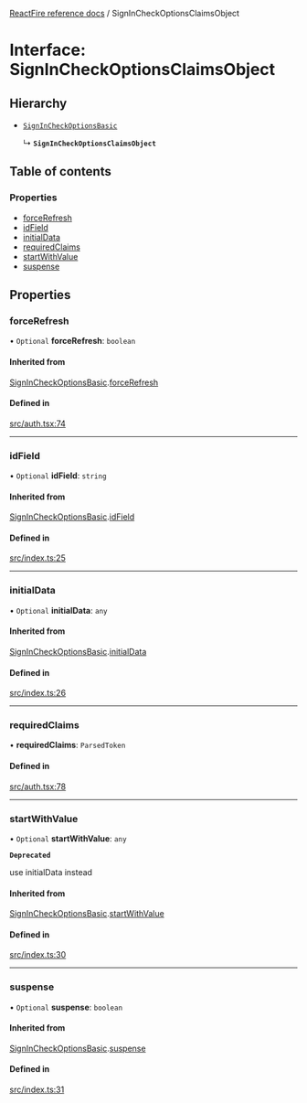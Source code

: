 [ReactFire reference docs](../README.md) / SignInCheckOptionsClaimsObject

# Interface: SignInCheckOptionsClaimsObject

## Hierarchy

- [`SignInCheckOptionsBasic`](SignInCheckOptionsBasic.md)

  ↳ **`SignInCheckOptionsClaimsObject`**

## Table of contents

### Properties

- [forceRefresh](SignInCheckOptionsClaimsObject.md#forcerefresh)
- [idField](SignInCheckOptionsClaimsObject.md#idfield)
- [initialData](SignInCheckOptionsClaimsObject.md#initialdata)
- [requiredClaims](SignInCheckOptionsClaimsObject.md#requiredclaims)
- [startWithValue](SignInCheckOptionsClaimsObject.md#startwithvalue)
- [suspense](SignInCheckOptionsClaimsObject.md#suspense)

## Properties

### forceRefresh

• `Optional` **forceRefresh**: `boolean`

#### Inherited from

[SignInCheckOptionsBasic](SignInCheckOptionsBasic.md).[forceRefresh](SignInCheckOptionsBasic.md#forcerefresh)

#### Defined in

[src/auth.tsx:74](https://github.com/radmanesh/reactfire/blob/main/src/auth.tsx#L74)

___

### idField

• `Optional` **idField**: `string`

#### Inherited from

[SignInCheckOptionsBasic](SignInCheckOptionsBasic.md).[idField](SignInCheckOptionsBasic.md#idfield)

#### Defined in

[src/index.ts:25](https://github.com/radmanesh/reactfire/blob/main/src/index.ts#L25)

___

### initialData

• `Optional` **initialData**: `any`

#### Inherited from

[SignInCheckOptionsBasic](SignInCheckOptionsBasic.md).[initialData](SignInCheckOptionsBasic.md#initialdata)

#### Defined in

[src/index.ts:26](https://github.com/radmanesh/reactfire/blob/main/src/index.ts#L26)

___

### requiredClaims

• **requiredClaims**: `ParsedToken`

#### Defined in

[src/auth.tsx:78](https://github.com/radmanesh/reactfire/blob/main/src/auth.tsx#L78)

___

### startWithValue

• `Optional` **startWithValue**: `any`

**`Deprecated`**

use initialData instead

#### Inherited from

[SignInCheckOptionsBasic](SignInCheckOptionsBasic.md).[startWithValue](SignInCheckOptionsBasic.md#startwithvalue)

#### Defined in

[src/index.ts:30](https://github.com/radmanesh/reactfire/blob/main/src/index.ts#L30)

___

### suspense

• `Optional` **suspense**: `boolean`

#### Inherited from

[SignInCheckOptionsBasic](SignInCheckOptionsBasic.md).[suspense](SignInCheckOptionsBasic.md#suspense)

#### Defined in

[src/index.ts:31](https://github.com/radmanesh/reactfire/blob/main/src/index.ts#L31)
